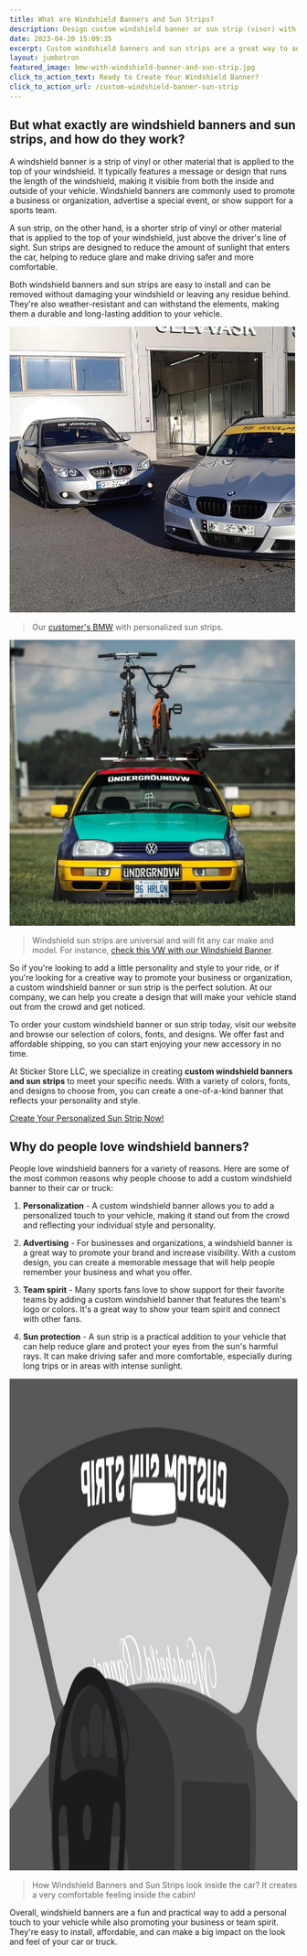 ```yaml
---
title: What are Windshield Banners and Sun Strips?
description: Design custom windshield banner or sun strip (visor) with your personal text. Variety of colors and font styles. Will fit any car or truck. We ship the next day!
date: 2023-04-20 15:09:35
excerpt: Custom windshield banners and sun strips are a great way to add a personalized touch to your car or truck while also protecting you from the sun's glare. Whether you're looking to promote your business, show off your team spirit, or just add a little style to your ride, a custom windshield banner or sun strip is the perfect accessory.
layout: jumbotron
featured_image: bmw-with-windshield-banner-and-sun-strip.jpg
click_to_action_text: Ready to Create Your Windshield Banner?
click_to_action_url: /custom-windshield-banner-sun-strip
---
```


## But what exactly are windshield banners and sun strips, and how do they work?

A windshield banner is a strip of vinyl or other material that is applied to the top of your windshield. It typically features a message or design that runs the length of the windshield, making it visible from both the inside and outside of your vehicle. Windshield banners are commonly used to promote a business or organization, advertise a special event, or show support for a sports team.

A sun strip, on the other hand, is a shorter strip of vinyl or other material that is applied to the top of your windshield, just above the driver's line of sight. Sun strips are designed to reduce the amount of sunlight that enters the car, helping to reduce glare and make driving safer and more comfortable.

Both windshield banners and sun strips are easy to install and can be removed without damaging your windshield or leaving any residue behind. They're also weather-resistant and can withstand the elements, making them a durable and long-lasting addition to your vehicle.

<div class="row">
  <div class="col-md">
    <img class="content-image" loading="lazy" src="windshield-vinyl-sun-strips.jpg" width="500" height="500" alt="BMW sun strips made at Bimmer Sticker Store" />
    <blockquote>Our <a href="https://www.instagram.com/the_hoodlums.no/" rel="nofollow">customer's BMW</a> with personalized sun strips.</blockquote>
  </div>
  <div class="col-md">
    <img class="content-image" loading="lazy" src="volkswagen-golf-with-a-sun-strip.jpg" width="500" height="500" alt="volkswagen golf with windshield banner from Sticker Store LLC" />
    <blockquote>Windshield sun strips are universal and will fit any car make and model. For instance, <a href="https://www.instagram.com/thatginstergti/" rel="nofollow">check this VW with our Windshield Banner</a>.</blockquote>
  </div>
</div>

So if you're looking to add a little personality and style to your ride, or if you're looking for a creative way to promote your business or organization, a custom windshield banner or sun strip is the perfect solution. At our company, we can help you create a design that will make your vehicle stand out from the crowd and get noticed.

To order your custom windshield banner or sun strip today, visit our website and browse our selection of colors, fonts, and designs. We offer fast and affordable shipping, so you can start enjoying your new accessory in no time.

<div class="alert alert-primary px-4 py-3 my-4" role="alert">
  <p class="lead text-center">At Sticker Store LLC, we specialize in creating <strong>custom windshield banners and sun strips</strong> to meet your specific needs. With a variety of colors, fonts, and designs to choose from, you can create a one-of-a-kind banner that reflects your personality and style.</p>
  <div class="text-center mt-3 mb-2">
    <a href="/custom-windshield-banner-sun-strip" class="btn btn-primary btn-blueberry btn-lg">Create Your Personalized Sun Strip Now!</a>
  </div>
</div>

## Why do people love windshield banners?

People love windshield banners for a variety of reasons. Here are some of the most common reasons why people choose to add a custom windshield banner to their car or truck:

1. **Personalization** - A custom windshield banner allows you to add a personalized touch to your vehicle, making it stand out from the crowd and reflecting your individual style and personality.

2. **Advertising** - For businesses and organizations, a windshield banner is a great way to promote your brand and increase visibility. With a custom design, you can create a memorable message that will help people remember your business and what you offer.

3. **Team spirit** - Many sports fans love to show support for their favorite teams by adding a custom windshield banner that features the team's logo or colors. It's a great way to show your team spirit and connect with other fans.

4. **Sun protection** - A sun strip is a practical addition to your vehicle that can help reduce glare and protect your eyes from the sun's harmful rays. It can make driving safer and more comfortable, especially during long trips or in areas with intense sunlight.

<img class="content-image" loading="lazy" src="how-windshield-sun-strip-banner-looks-inside-car-cabin.png" width="2048" height="860" alt="How Windshield Banner and Sun Strip look inside the car" />
<blockquote>How Windshield Banners and Sun Strips look inside the car? It creates a very comfortable feeling inside the cabin!</blockquote>

Overall, windshield banners are a fun and practical way to add a personal touch to your vehicle while also promoting your business or team spirit. They're easy to install, affordable, and can make a big impact on the look and feel of your car or truck.